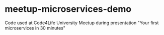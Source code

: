 # meetup-microservices-demo
Code used at Code4Life University Meetup during presentation "Your first microservices in 30 minutes"
